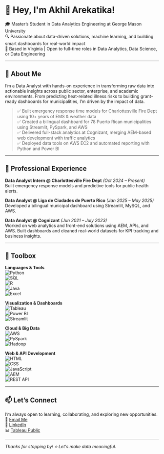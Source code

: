 # 👋 Hey, I'm Akhil Arekatika!   

🎓 Master’s Student in Data Analytics Engineering at George Mason University  
🔍 Passionate about data-driven solutions, machine learning, and building smart dashboards for real-world impact  
📍 Based in Virginia | Open to full-time roles in Data Analytics, Data Science, or Data Engineering

---

## 🚀 About Me 

I’m a Data Analyst with hands-on experience in transforming raw data into actionable insights across public sector, enterprise, and academic environments. From predicting heat-related illness risks to building grant-ready dashboards for municipalities, I’m driven by the impact of data.

> ✅ Built emergency response time models for Charlottesville Fire Dept using 10+ years of EMS & weather data  
> ✅ Created a bilingual dashboard for 78 Puerto Rican municipalities using Streamlit, PySpark, and AWS  
> ✅ Delivered full-stack analytics at Cognizant, merging AEM-based web development with traffic analytics  
> ✅ Deployed data tools on AWS EC2 and automated reporting with Python and Power BI  

---

## 💼 Professional Experience 

**Data Analyst Intern @ Charlottesville Fire Dept** *(Oct 2024 – Present)*  
Built emergency response models and predictive tools for public health alerts.

**Data Analyst @ Liga de Ciudades de Puerto Rico** *(Jan 2025 – May 2025)*  
Developed a bilingual municipal dashboard using Streamlit, MySQL, and AWS.

**Data Analyst @ Cognizant** *(Jun 2021 – July 2023)*  
Worked on web analytics and front-end solutions using AEM, APIs, and AWS.
Built dashboards and cleaned real-world datasets for KPI tracking and business insights.

---

## 🧰 Toolbox

**Languages & Tools**  
![Python](https://img.shields.io/badge/-Python-3776AB?style=flat&logo=python&logoColor=white)  
![SQL](https://img.shields.io/badge/-SQL-4479A1?style=flat&logo=postgresql&logoColor=white)  
![R](https://img.shields.io/badge/-R-276DC3?style=flat&logo=r&logoColor=white)  
![Java](https://img.shields.io/badge/-Java-007396?style=flat&logo=java&logoColor=white)  
![Excel](https://img.shields.io/badge/-Excel-217346?style=flat&logo=microsoft-excel&logoColor=white)

**Visualization & Dashboards**  
![Tableau](https://img.shields.io/badge/-Tableau-E97627?style=flat&logo=tableau&logoColor=white)  
![Power BI](https://img.shields.io/badge/-PowerBI-F2C811?style=flat&logo=powerbi&logoColor=black)  
![Streamlit](https://img.shields.io/badge/-Streamlit-FF4B4B?style=flat&logo=streamlit&logoColor=white)

**Cloud & Big Data**  
![AWS](https://img.shields.io/badge/-AWS-232F3E?style=flat&logo=amazon-aws&logoColor=white)  
![PySpark](https://img.shields.io/badge/-PySpark-E25A1C?style=flat&logo=apachespark&logoColor=white)  
![Hadoop](https://img.shields.io/badge/-Hadoop-66CCFF?style=flat&logo=apache&logoColor=white)

**Web & API Development**  
![HTML](https://img.shields.io/badge/-HTML5-E34F26?style=flat&logo=html5&logoColor=white)  
![CSS](https://img.shields.io/badge/-CSS3-1572B6?style=flat&logo=css3&logoColor=white)  
![JavaScript](https://img.shields.io/badge/-JavaScript-F7DF1E?style=flat&logo=javascript&logoColor=black)  
![AEM](https://img.shields.io/badge/-AEM-333?style=flat&logo=adobe&logoColor=white)  
![REST API](https://img.shields.io/badge/-REST%20API-00599C?style=flat)

---

## 📫 Let’s Connect

I’m always open to learning, collaborating, and exploring new opportunities.  
📧 [Email Me](mailto:arekatikaakhil2@gmail.com)  
💼 [LinkedIn](https://www.linkedin.com/in/sri-navya-kancharla)  
📊 [Tableau Public](https://public.tableau.com/app/profile/sri.navya.kancharla)

---

*Thanks for stopping by! ⭐ Let's make data meaningful.*
